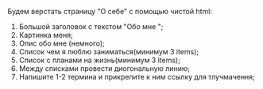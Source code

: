 Будем верстать страницу "О себе" с помощью чистой html:

1. Большой заголовок с текстом "Обо мне ";
2. Картинка меня;
3. Опис обо мне (немного);
4. Список чем я люблю заниматься(минимум 3 items);
5. Список с планами на жизнь(минимум 3 items);
6. Между списками провести диогональную линию;
7. Напишите 1-2 термина и прикрепите к ним ссылку для тлучмачення;